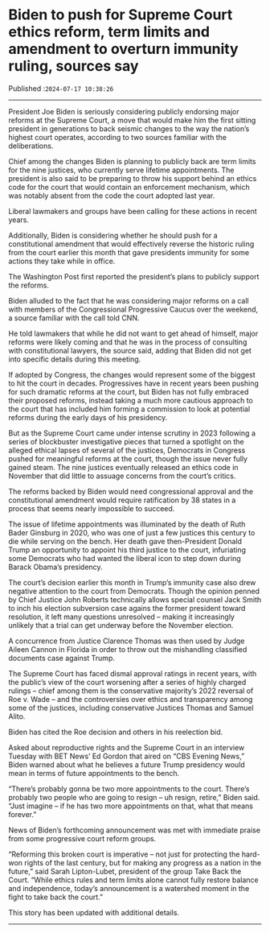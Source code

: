 # Biden to push for Supreme Court ethics reform, term limits and amendment to overturn immunity ruling, sources say

Published :`2024-07-17 10:38:26`

---

President Joe Biden is seriously considering publicly endorsing major reforms at the Supreme Court, a move that would make him the first sitting president in generations to back seismic changes to the way the nation’s highest court operates, according to two sources familiar with the deliberations.

Chief among the changes Biden is planning to publicly back are term limits for the nine justices, who currently serve lifetime appointments. The president is also said to be preparing to throw his support behind an ethics code for the court that would contain an enforcement mechanism, which was notably absent from the code the court adopted last year.

Liberal lawmakers and groups have been calling for these actions in recent years.

Additionally, Biden is considering whether he should push for a constitutional amendment that would effectively reverse the historic ruling from the court earlier this month that gave presidents immunity for some actions they take while in office.

The Washington Post first reported the president’s plans to publicly support the reforms.

Biden alluded to the fact that he was considering major reforms on a call with members of the Congressional Progressive Caucus over the weekend, a source familiar with the call told CNN.

He told lawmakers that while he did not want to get ahead of himself, major reforms were likely coming and that he was in the process of consulting with constitutional lawyers, the source said, adding that Biden did not get into specific details during this meeting.

If adopted by Congress, the changes would represent some of the biggest to hit the court in decades. Progressives have in recent years been pushing for such dramatic reforms at the court, but Biden has not fully embraced their proposed reforms, instead taking a much more cautious approach to the court that has included him forming a commission to look at potential reforms during the early days of his presidency.

But as the Supreme Court came under intense scrutiny in 2023 following a series of blockbuster investigative pieces that turned a spotlight on the alleged ethical lapses of several of the justices, Democrats in Congress pushed for meaningful reforms at the court, though the issue never fully gained steam. The nine justices eventually released an ethics code in November that did little to assuage concerns from the court’s critics.

The reforms backed by Biden would need congressional approval and the constitutional amendment would require ratification by 38 states in a process that seems nearly impossible to succeed.

The issue of lifetime appointments was illuminated by the death of Ruth Bader Ginsburg in 2020, who was one of just a few justices this century to die while serving on the bench. Her death gave then-President Donald Trump an opportunity to appoint his third justice to the court, infuriating some Democrats who had wanted the liberal icon to step down during Barack Obama’s presidency.

The court’s decision earlier this month in Trump’s immunity case also drew negative attention to the court from Democrats. Though the opinion penned by Chief Justice John Roberts technically allows special counsel Jack Smith to inch his election subversion case agains the former president toward resolution, it left many questions unresolved – making it increasingly unlikely that a trial can get underway before the November election.

A concurrence from Justice Clarence Thomas was then used by Judge Aileen Cannon in Florida in order to throw out the mishandling classified documents case against Trump.

The Supreme Court has faced dismal approval ratings in recent years, with the public’s view of the court worsening after a series of highly charged rulings – chief among them is the conservative majority’s 2022 reversal of Roe v. Wade – and the controversies over ethics and transparency among some of the justices, including conservative Justices Thomas and Samuel Alito.

Biden has cited the Roe decision and others in his reelection bid.

Asked about reproductive rights and the Supreme Court in an interview Tuesday with BET News’ Ed Gordon that aired on “CBS Evening News,” Biden warned about what he believes a future Trump presidency would mean in terms of future appointments to the bench.

“There’s probably gonna be two more appointments to the court. There’s probably two people who are going to resign – uh resign, retire,” Biden said. “Just imagine – if he has two more appointments on that, what that means forever.”

News of Biden’s forthcoming announcement was met with immediate praise from some progressive court reform groups.

“Reforming this broken court is imperative – not just for protecting the hard-won rights of the last century, but for making any progress as a nation in the future,” said Sarah Lipton-Lubet, president of the group Take Back the Court. “While ethics rules and term limits alone cannot fully restore balance and independence, today’s announcement is a watershed moment in the fight to take back the court.”

This story has been updated with additional details.

---

